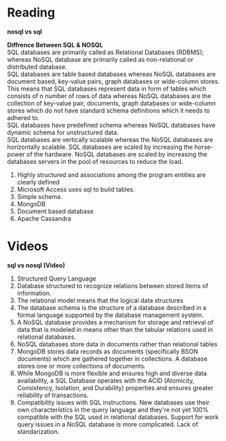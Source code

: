 # Reading 

**nosql vs sql**

 **Diffrence Between SQL & NOSQL**<br>
SQL databases are primarily called as Relational Databases (RDBMS); whereas NoSQL database are primarily called as non-relational or distributed database.<br>
SQL databases are table based databases whereas NoSQL databases are document based, key-value pairs, graph databases or wide-column stores. This means that SQL databases represent data in form of tables which consists of n number of rows of data whereas NoSQL databases are the collection of key-value pair, documents, graph databases or wide-column stores which do not have standard schema definitions which it needs to adhered to.<br>
SQL databases have predefined schema whereas NoSQL databases have dynamic schema for unstructured data.<br>
SQL databases are vertically scalable whereas the NoSQL databases are horizontally scalable. SQL databases are scaled by increasing the horse-power of the hardware. NoSQL databases are scaled by increasing the databases servers in the pool of resources to reduce the load.<br>

1) Highly structured and associations among the program entities are clearly defined 
2) Microsoft Access uses sql to build tables.
3) Simple schema.
4) MongoDB
5) Document based database 
6) Apache Cassandra

# Videos

**sql vs nosql (Video)**

1) Structured Query Language
2) Database structured to recognize relations between stored items of information.
3) The relational model means that the logical data structures
4) The database schema is the structure of a database described in a formal language supported by the database management system.
5) A NoSQL database provides a mechanism for storage and retrieval of data that is modeled in means other than the tabular relations used in relational databases. 
6) NoSQL databases store data in documents rather than relational tables
7) MongoDB stores data records as documents (specifically BSON documents) which are gathered together in collections. A database stores one or more collections of documents.
8) While MongoDB is more flexible and ensures high and diverse data availability, a SQL Database operates with the ACID (Atomicity, Consistency, Isolation, and Durability) properties and ensures greater reliability of transactions.
9) Compatibility issues with SQL instructions. New databases use their own characteristics in the query language and they're not yet 100% compatible with the SQL used in relational databases. Support for work query issues in a NoSQL database is more complicated. Lack of standarization.
